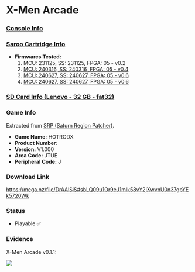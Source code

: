 # X-Men Arcade

### [Console Info](../../../../../Info/Consoles/VA13/README.md)

### [Saroo Cartridge Info](../../../../../Info/Cartridges/RetroGameParadiseStore/1.32F/README.md)

- <b>Firmwares Tested:</b>
  1. MCU: 231125, SS: 231125, FPGA: 05 - v0.2
  2. [MCU: 240316, SS: 240316, FPGA: 05 - v0.4](../02/README.md)
  3. [MCU: 240627, SS: 240627, FPGA: 05 - v0.6](../03/README.md)
  4. [MCU: 240627, SS: 240627, FPGA: 05 - v0.6](../04/README.md)

### [SD Card Info (Lenovo - 32 GB - fat32)](../../../../../Info/SdCards/Lenovo/32GB/fat32/README.md)

### Game Info

Extracted from [SRP (Saturn Region Patcher)](https://segaxtreme.net/resources/saturn-region-patcher.81/download).

- <b>Game Name:</b> HOTRODX
- <b>Product Number:</b>
- <b>Version:</b> V1.000
- <b>Area Code:</b> JTUE
- <b>Peripheral Code:</b> J

### Download Link

https://mega.nz/file/DrAAlSiS#sbLQ09u1Or9eJ1mIk58vY2jXwvnU0n37gpYEk5720Wk

### Status

- Playable :white_check_mark:

### Evidence

X-Men Arcade v0.1.1:

[![](https://img.youtube.com/vi/kyahFl9le4M/0.jpg)](https://www.youtube.com/watch?v=kyahFl9le4M)
